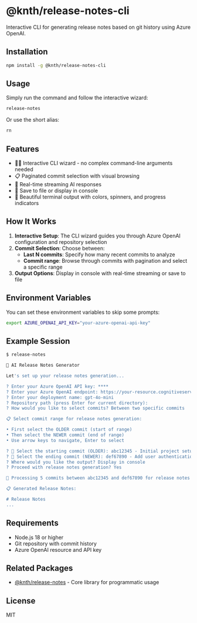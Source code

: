 # @knth/release-notes-cli

Interactive CLI for generating release notes based on git history using Azure OpenAI.

## Installation

```bash
npm install -g @knth/release-notes-cli
```

## Usage

Simply run the command and follow the interactive wizard:

```bash
release-notes
```

Or use the short alias:

```bash
rn
```

## Features

- 🧙‍♂️ Interactive CLI wizard - no complex command-line arguments needed
- 📋 Paginated commit selection with visual browsing
- 🌊 Real-time streaming AI responses
- 🔧 Save to file or display in console
- 🎨 Beautiful terminal output with colors, spinners, and progress indicators

## How It Works

1. **Interactive Setup**: The CLI wizard guides you through Azure OpenAI configuration and repository selection
2. **Commit Selection**: Choose between:
   - **Last N commits**: Specify how many recent commits to analyze
   - **Commit range**: Browse through commits with pagination and select a specific range
3. **Output Options**: Display in console with real-time streaming or save to file

## Environment Variables

You can set these environment variables to skip some prompts:

```bash
export AZURE_OPENAI_API_KEY="your-azure-openai-api-key"
```

## Example Session

```bash
$ release-notes

🚀 AI Release Notes Generator

Let's set up your release notes generation...

? Enter your Azure OpenAI API key: ****
? Enter your Azure OpenAI endpoint: https://your-resource.cognitiveservices.azure.com/
? Enter your deployment name: gpt-4o-mini
? Repository path (press Enter for current directory):
? How would you like to select commits? Between two specific commits

📋 Select commit range for release notes generation:

• First select the OLDER commit (start of range)
• Then select the NEWER commit (end of range)
• Use arrow keys to navigate, Enter to select

? 📍 Select the starting commit (OLDER): abc12345 - Initial project setup (John Doe)
? 📍 Select the ending commit (NEWER): def67890 - Add user authentication (Jane Smith)
? Where would you like the output? Display in console
? Proceed with release notes generation? Yes

📝 Processing 5 commits between abc12345 and def67890 for release notes generation...

📋 Generated Release Notes:

# Release Notes
...
```

## Requirements

- Node.js 18 or higher
- Git repository with commit history
- Azure OpenAI resource and API key

## Related Packages

- [@knth/release-notes](https://www.npmjs.com/package/@knth/release-notes) - Core library for programmatic usage

## License

MIT
